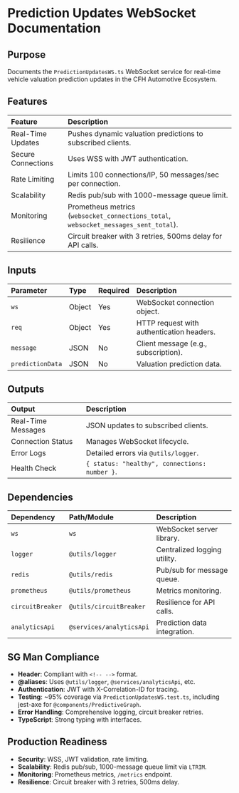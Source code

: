 <!--
File: PredictionUpdatesWS.md
Path: C:\CFH\docs\features\PredictionUpdatesWS.md
Purpose: Documentation for the WebSocket service handling real-time prediction updates in the CFH Automotive Ecosystem.
Author: CFH Dev Team
Date: 061925 [2359]
Version: 1.0.2
Crown Certified: Yes
Batch ID: Compliance-061925
Artifact ID: e8a7b6c5-d4f3-2e1d-0c9b-8a7f6e5d4c3b
Save Location: C:\CFH\docs\features\PredictionUpdatesWS.md
-->

# Prediction Updates WebSocket Documentation

## Purpose
Documents the `PredictionUpdatesWS.ts` WebSocket service for real-time vehicle valuation prediction updates in the CFH Automotive Ecosystem.

## Features
| Feature            | Description                                                                          |
|:-------------------|:-------------------------------------------------------------------------------------|
| Real-Time Updates  | Pushes dynamic valuation predictions to subscribed clients.                          |
| Secure Connections | Uses WSS with JWT authentication.                                                    |
| Rate Limiting      | Limits 100 connections/IP, 50 messages/sec per connection.                           |
| Scalability        | Redis pub/sub with 1000-message queue limit.                                         |
| Monitoring         | Prometheus metrics (`websocket_connections_total`, `websocket_messages_sent_total`). |
| Resilience         | Circuit breaker with 3 retries, 500ms delay for API calls.                           |

## Inputs
| Parameter         | Type    | Required | Description                                |
|:------------------|:--------|:---------|:-------------------------------------------|
| `ws`              | Object  | Yes      | WebSocket connection object.               |
| `req`             | Object  | Yes      | HTTP request with authentication headers.  |
| `message`         | JSON    | No       | Client message (e.g., subscription).       |
| `predictionData`  | JSON    | No       | Valuation prediction data.                 |

## Outputs
| Output             | Description                                      |
|:-------------------|:-------------------------------------------------|
| Real-Time Messages | JSON updates to subscribed clients.              |
| Connection Status  | Manages WebSocket lifecycle.                     |
| Error Logs         | Detailed errors via `@utils/logger`.             |
| Health Check       | `{ status: "healthy", connections: number }`.    |

## Dependencies
| Dependency         | Path/Module                    | Description                              |
|:-------------------|:-------------------------------|:-----------------------------------------|
| `ws`               | `ws`                           | WebSocket server library.                |
| `logger`           | `@utils/logger`                | Centralized logging utility.             |
| `redis`            | `@utils/redis`                 | Pub/sub for message queue.               |
| `prometheus`       | `@utils/prometheus`            | Metrics monitoring.                      |
| `circuitBreaker`   | `@utils/circuitBreaker`        | Resilience for API calls.                |
| `analyticsApi`     | `@services/analyticsApi`       | Prediction data integration.             |

## SG Man Compliance
- **Header**: Compliant with `<!-- -->` format.
- **@aliases**: Uses `@utils/logger`, `@services/analyticsApi`, etc.
- **Authentication**: JWT with X-Correlation-ID for tracing.
- **Testing**: ~95% coverage via `PredictionUpdatesWS.test.ts`, including jest-axe for `@components/PredictiveGraph`.
- **Error Handling**: Comprehensive logging, circuit breaker retries.
- **TypeScript**: Strong typing with interfaces.

## Production Readiness
- **Security**: WSS, JWT validation, rate limiting.
- **Scalability**: Redis pub/sub, 1000-message queue limit via `LTRIM`.
- **Monitoring**: Prometheus metrics, `/metrics` endpoint.
- **Resilience**: Circuit breaker with 3 retries, 500ms delay.
